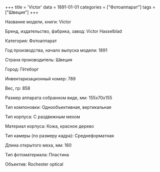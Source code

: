 +++
title = 'Victor'
data = 1891-01-01
categories = ["Фотоаппарат"]
tags = ["Швеция"]
+++

Название модели, книги: Victor

Бренд, издательство, фабрика, завод: Victor Hasselblad

Категория: Фотоаппарат

Год производства, начало выпуска модели: 1891

Страна производитель: Швеция

Город: Гётеборг

Инвентаризационный номер: 789

Вес, гр: 858

Размер аппарата  собранном виде, мм: 155х70х155

Тип компоновки: Однообъективная, вертикальная

Тип корпуса: С раздвижным мехом

Материал корпуса: Кожа, красное дерево

Тип камеры (по размеру кадра): Среднеформатная

Длина открытого меха, мм: 160

Тип фотоматериала: Пластина

Объектив: Rochester optical


